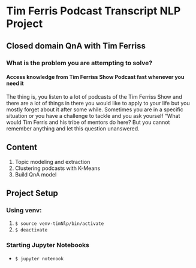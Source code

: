# Tim Ferris Podcast Transcript NLP Project
## Closed domain QnA with Tim Ferriss
### What is the problem you are attempting to solve?
#### Access knowledge from Tim Ferriss Show Podcast fast whenever you need it
The thing is, you listen to a lot of podcasts of the Tim Ferriss Show and there are a lot of things in there you would like to apply to your life but you mostly forget about it after some while.
Sometimes you are in a specific situation or you have a challenge to tackle and you ask yourself “What would Tim Ferris and his tribe of mentors do here? But you cannot remember anything and let this question unanswered.

## Content
1. Topic modeling and extraction
2. Clustering podcasts with K-Means
3. Build QnA model 

## Project Setup
### Using venv:
1. ```$ source venv-timNlp/bin/activate```
2. ```$ deactivate```
### Starting Jupyter Notebooks
- ```$ jupyter notenook```
